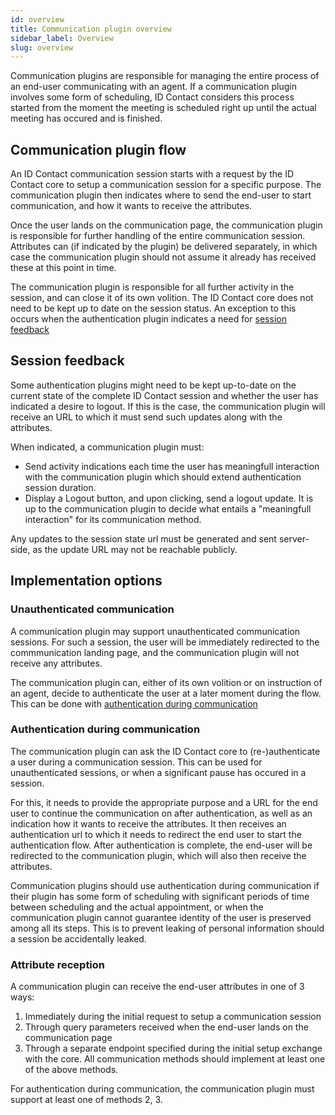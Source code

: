 ```yaml
---
id: overview
title: Communication plugin overview
sidebar_label: Overview
slug: overview
---
```


Communication plugins are responsible for managing the entire process of an end-user communicating with an agent. If a communication plugin involves some form of scheduling, ID Contact considers this process started from the moment the meeting is scheduled right up until the actual meeting has occured and is finished.

## Communication plugin flow

An ID Contact communication session starts with a request by the ID Contact core to setup a communication session for a specific purpose. The communication plugin then indicates where to send the end-user to start communication, and how it wants to receive the attributes.

Once the user lands on the communication page, the communication plugin is responsible for further handling of the entire communication session. Attributes can (if indicated by the plugin) be delivered separately, in which case the communication plugin should not assume it already has received these at this point in time.

The communication plugin is responsible for all further activity in the session, and can close it of its own volition. The ID Contact core does not need to be kept up to date on the session status. An exception to this occurs when the authentication plugin indicates a need for [session feedback](#session-feedback)

## Session feedback

Some authentication plugins might need to be kept up-to-date on the current state of the complete ID Contact session and whether the user has indicated a desire to logout. If this is the case, the communication plugin will receive an URL to which it must send such updates along with the attributes.

When indicated, a communication plugin must:
 - Send activity indications each time the user has meaningfull interaction with the communication plugin which should extend authentication session duration.
 - Display a Logout button, and upon clicking, send a logout update.
It is up to the communication plugin to decide what entails a "meaningfull interaction" for its communication method.

Any updates to the session state url must be generated and sent server-side, as the update URL may not be reachable publicly.

## Implementation options

### Unauthenticated communication

A communication plugin may support unauthenticated communication sessions. For such a session, the user will be immediately redirected to the commmunication landing page, and the communication plugin will not receive any attributes.

The communication plugin can, either of its own volition or on instruction of an agent, decide to authenticate the user at a later moment during the flow. This can be done with [authentication during communication](#authentication-during-communication)

### Authentication during communication

The communication plugin can ask the ID Contact core to (re-)authenticate a user during a communication session. This can be used for unauthenticated sessions, or when a significant pause has occured in a session.

For this, it needs to provide the appropriate purpose and a URL for the end user to continue the communication on after authentication, as well as an indication how it wants to receive the attributes. It then receives an authentication url to which it needs to redirect the end user to start the authentication flow. After authentication is complete, the end-user will be redirected to the communication plugin, which will also then receive the attributes.

Communication plugins should use authentication during communication if their plugin has some form of scheduling with significant periods of time between scheduling and the actual appointment, or when the communication plugin cannot guarantee identity of the user is preserved among all its steps. This is to prevent leaking of personal information should a session be accidentally leaked.

### Attribute reception

A communication plugin can receive the end-user attributes in one of 3 ways:
 1) Immediately during the initial request to setup a communication session
 2) Through query parameters received when the end-user lands on the communication page
 3) Through a separate endpoint specified during the initial setup exchange with the core.
All communication methods should implement at least one of the above methods.

For authentication during communication, the communication plugin must support at least one of methods 2, 3.
